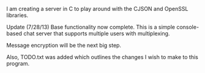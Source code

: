 I am creating a server in C to play around with the CJSON and OpenSSL libraries.

Update (7/28/13) Base functionality now complete.  This is a simple console-based chat server that supports multiple users with multiplexing.

Message encryption will be the next big step.

Also, TODO.txt was added which outlines the changes I wish to make to this program.
